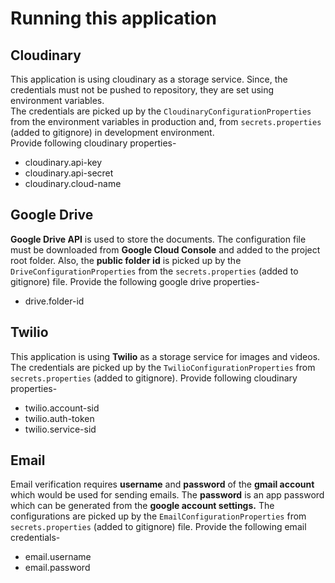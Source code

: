 # Running this application

## Cloudinary
This application is using cloudinary as a storage service. Since, the credentials must not be pushed to repository, they are set using environment variables.  
The credentials are picked up by the ```CloudinaryConfigurationProperties``` from the environment variables in production and, from ```secrets.properties``` (added to gitignore) in development environment.  
Provide following cloudinary properties-  
* cloudinary.api-key
* cloudinary.api-secret
* cloudinary.cloud-name

## Google Drive
**Google Drive API** is used to store the documents. The configuration file must be downloaded from **Google Cloud Console** and added to the project root folder. Also, the **public folder id** is picked up by the ```DriveConfigurationProperties``` from the ```secrets.properties``` (added to gitignore) file.
Provide the following google drive properties-
* drive.folder-id

## Twilio
This application is using **Twilio** as a storage service for images and videos. The credentials are picked up by the ```TwilioConfigurationProperties``` from ```secrets.properties``` (added to gitignore).
Provide following cloudinary properties-  
* twilio.account-sid
* twilio.auth-token
* twilio.service-sid

## Email
Email verification requires **username** and **password** of the **gmail account** which would be used for sending emails. The **password** is an app password which can be generated from the **google account settings.** The configurations are picked up by the ```EmailConfigurationProperties``` from ```secrets.properties``` (added to gitignore) file.
Provide the following email credentials-
* email.username
* email.password
